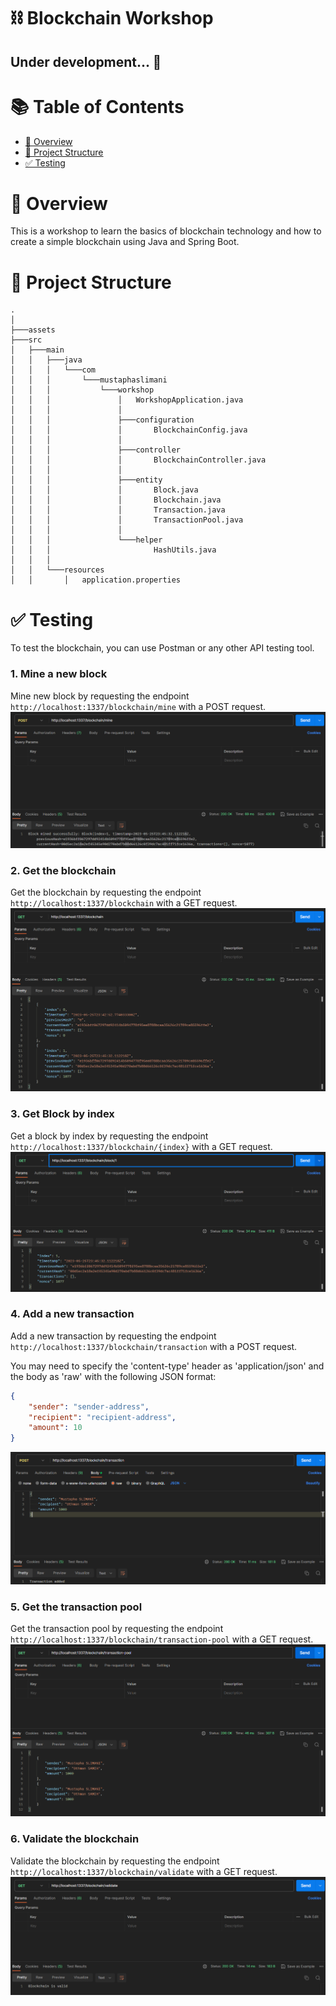 # ⛓ Blockchain Workshop
## Under development... 🚀 

# 📚 Table of Contents
- [📝 Overview](#-overview)
- [📁 Project Structure](#-project-structure)
- [✅ Testing](#-testing)

# 📝 Overview
This is a workshop to learn the basics of blockchain technology and how to create a simple blockchain using Java and Spring Boot. 

# 📁 Project Structure
```
.
│
├───assets
├───src
│   ├───main
│   │   ├───java
│   │   │   └───com
│   │   │       └───mustaphaslimani
│   │   │           └───workshop
│   │   │               │   WorkshopApplication.java
│   │   │               │
│   │   │               ├───configuration
│   │   │               │       BlockchainConfig.java
│   │   │               │
│   │   │               ├───controller
│   │   │               │       BlockchainController.java
│   │   │               │
│   │   │               ├───entity
│   │   │               │       Block.java
│   │   │               │       Blockchain.java
│   │   │               │       Transaction.java
│   │   │               │       TransactionPool.java
│   │   │               │
│   │   │               └───helper
│   │   │                       HashUtils.java
│   │   │
│   │   └───resources
│   │       │   application.properties
```

# ✅ Testing
To test the blockchain, you can use Postman or any other API testing tool.

### 1. Mine a new block
Mine new block by requesting the endpoint `http://localhost:1337/blockchain/mine` with a POST request.
![Mine a new block](assets/mine.png)

### 2. Get the blockchain
Get the blockchain by requesting the endpoint `http://localhost:1337/blockchain` with a GET request.
![Get the blockchain](assets/get-blockchain.png)

### 3. Get Block by index
Get a block by index by requesting the endpoint `http://localhost:1337/blockchain/{index}` with a GET request.
![Get Block by index](assets/get-block-by-index.png)

### 4. Add a new transaction
Add a new transaction by requesting the endpoint `http://localhost:1337/blockchain/transaction` with a POST request.

You may need to specify the 'content-type' header as 'application/json' and the body as 'raw' with the following JSON format:
```json
{
    "sender": "sender-address",
    "recipient": "recipient-address",
    "amount": 10
}
```
![Add a new transaction](assets/add-transaction.png)

### 5. Get the transaction pool
Get the transaction pool by requesting the endpoint `http://localhost:1337/blockchain/transaction-pool` with a GET request.
![Get the transaction pool](assets/get-transaction-pool.png)

### 6. Validate the blockchain
Validate the blockchain by requesting the endpoint `http://localhost:1337/blockchain/validate` with a GET request.
![Validate the blockchain](assets/validate-blockchain.png)

